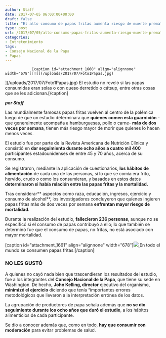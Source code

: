 ```yaml
---
author: Staff
date: 2017-07-05 06:00:00+00:00
draft: false
title: "El alto consumo de papas fritas aumenta riesgo de muerte prematura"
type: post
url: /2017/07/05/alto-consumo-papas-fritas-aumenta-riesgo-muerte-prematura/
categories:
- Entretenimiento
tags:
- Consejo Nacional de la Papa
- Papas
---
```



				[caption id="attachment_1660" align="alignnone" width="678"][![](/uploads/2017/07/Foto1Papas.jpg)
](/uploads/2017/07/Foto1Papas.jpg) El estudio no reveló si las papas consumidas eran solas o con queso derretido o cátsup, entre otras cosas que se les adicionan.[/caption]

_**por Staff**_

Las mundialmente famosas papas fritas vuelven al centro de la polémica luego de que un estudio determinara que **quienes comen esta guarnición** -que generalmente acompaña a hamburguesas, pollo o carne- **más de dos veces por semana**, tienen más riesgo mayor de morir que quienes lo hacen menos veces.

El estudio fue por parte de la Revista Americana de Nutrición Clínica y consistió en **dar seguimiento durante ocho años a cuatro mil 400** participantes estadounidenses de entre 45 y 70 años, acerca de su consumo.

Se registraron, mediante la aplicación de cuestionarios, **los hábitos de alimentación** de cada una de las personas, si lo que se comía era frito, hervido, crudo o como los consumieran, y basados en estos datos **determinaron si había relación entre las papas fritas y la mortalidad.**

Tras considerar** aspectos como raza, educación, ingresos, ejercicio y consumo de alcohol**, los investigadores concluyeron que quienes ingieren papas fritas más de dos veces por semana **enfrentan mayor riesgo de mortalidad.**

Durante la realización del estudio, **fallecieron 236 personas**, aunque no se especificó si el consumo de papas contribuyó a ello; lo que también se determinó fue que el consumo de papas, no fritas, no está asociado con mayor mortalidad.

[caption id="attachment_1661" align="alignnone" width="678"][![](/uploads/2017/07/Foto2Papas.jpg)
](/uploads/2017/07/Foto2Papas.jpg) En todo el mundo se consumen papas fritas.[/caption]


### NO LES GUSTÓ


A quienes no cayó nada bien que trascendieran los resultados del estudio, fue a los integrantes del **Consejo Nacional de la Papa**, que tiene su sede en Washington. De hecho, **John Kelling, director** ejecutivo del organismo, **minimizó el ejercicio** diciendo que tenía “importantes errores metodológicos que llevaron a la interpretación errónea de los datos.

La agrupación de productores de papa señala además que **no se dio seguimiento durante los ocho años que duró el estudio**, a los hábitos alimenticios de cada participante.

Se dio a conocer además que, como en todo, **hay que consumir con moderación** para evitar problemas de salud.		
